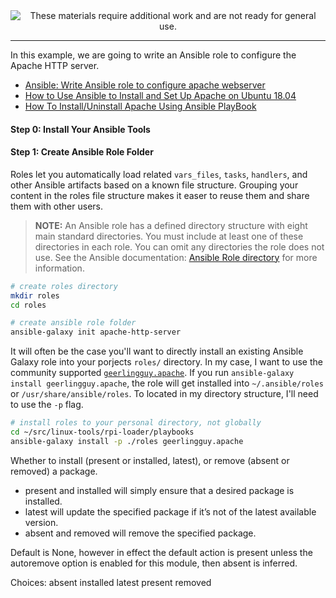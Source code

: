 <!--
Maintainer:   jeffskinnerbox@yahoo.com / www.jeffskinnerbox.me
Version:      0.1
-->


<div align="center">
<img src="http://www.foxbyrd.com/wp-content/uploads/2018/02/file-4.jpg" title="These materials require additional work and are not ready for general use." align="center">
</div>


----

In this example, we are going to write an Ansible role to configure the Apache HTTP server.

* [Ansible: Write Ansible role to configure apache webserver](https://faun.pub/ansible-write-ansible-role-to-configure-apache-webserver-9c08aaf66528)
* [How to Use Ansible to Install and Set Up Apache on Ubuntu 18.04](https://www.digitalocean.com/community/tutorials/how-to-use-ansible-to-install-and-set-up-apache-on-ubuntu-18-04)
* [How To Install/Uninstall Apache Using Ansible PlayBook](https://aspsqltutorials.blogspot.com/2019/10/how-to-install-apache-using-ansible.html)

#### Step 0: Install Your Ansible Tools

#### Step 1: Create Ansible Role Folder
Roles let you automatically load related `vars_files`, `tasks`, `handlers`,
and other Ansible artifacts based on a known file structure.
Grouping your content in the roles file structure makes it easer to reuse them and share them with other users.

>**NOTE:** An Ansible role has a defined directory structure with eight main standard directories.
You must include at least one of these directories in each role.
You can omit any directories the role does not use.
See the Ansible documentation: [Ansible Role directory][01] for more information.

```bash
# create roles directory
mkdir roles
cd roles

# create ansible role folder
ansible-galaxy init apache-http-server
```

It will often be the case you'll want to directly install an existing
Ansible Galaxy role into your porjects `roles/` directory.
In my case, I want to use the community supported [`geerlingguy.apache`][02].
If you run `ansible-galaxy install geerlingguy.apache`,
the role will get installed into `~/.ansible/roles` or `/usr/share/ansible/roles`.
To located in my directory structure, I'll need to use the `-p` flag.

```bash
# install roles to your personal directory, not globally
cd ~/src/linux-tools/rpi-loader/playbooks
ansible-galaxy install -p ./roles geerlingguy.apache
```


Whether to install (present or installed, latest), or remove (absent or removed) a package.
* present and installed will simply ensure that a desired package is installed.
* latest will update the specified package if it’s not of the latest available version.
* absent and removed will remove the specified package.

Default is None, however in effect the default action is present unless the autoremove option is enabled for this module, then absent is inferred.

Choices: absent installed latest present removed




[01]:https://docs.ansible.com/ansible/latest/user_guide/playbooks_reuse_roles.html#role-directory-structure
[02]:https://galaxy.ansible.com/geerlingguy/apache

